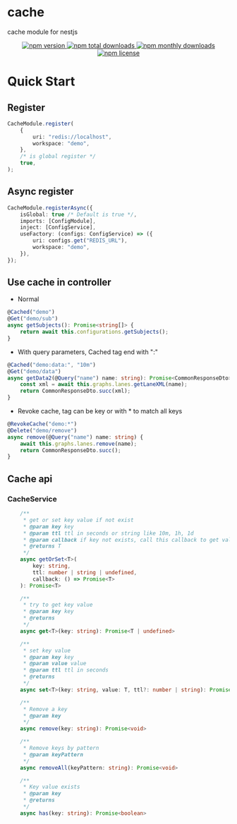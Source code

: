 # cache

cache module for nestjs

<p align="center">
  <a href="https://www.npmjs.com/package/@leadinvr/cache">
    <img src="https://img.shields.io/npm/v/@leadinvr/cache.svg?style=for-the-badge" alt="npm version" />
  </a>
  <a href="https://www.npmjs.com/package/@leadinvr/cache">
    <img src="https://img.shields.io/npm/dt/@leadinvr/cache.svg?style=for-the-badge" alt="npm total downloads" />
  </a>
  <a href="https://www.npmjs.com/package/@leadinvr/cache">
    <img src="https://img.shields.io/npm/dm/@leadinvr/cache.svg?style=for-the-badge" alt="npm monthly downloads" />
  </a>
  <a href="https://www.npmjs.com/package/@leadinvr/cache">
    <img src="https://img.shields.io/npm/l/@leadinvr/cache.svg?style=for-the-badge" alt="npm license" />
  </a>
</p>

# Quick Start

## Register

```ts
CacheModule.register(
    {
        uri: "redis://localhost",
        workspace: "demo",
    },
    /* is global register */
    true,
);
```

## Async register

```ts
CacheModule.registerAsync({
    isGlobal: true /* Default is true */,
    imports: [ConfigModule],
    inject: [ConfigService],
    useFactory: (configs: ConfigService) => ({
        uri: configs.get("REDIS_URL"),
        workspace: "demo",
    }),
});
```

## Use cache in controller

-   Normal

```ts
@Cached("demo")
@Get("demo/sub")
async getSubjects(): Promise<string[]> {
    return await this.configurations.getSubjects();
}
```

-   With query parameters, Cached tag end with ":"

```ts
@Cached("demo:data:", "10m")
@Get("demo/data")
async getData2(@Query("name") name: string): Promise<CommonResponseDto> {
    const xml = await this.graphs.lanes.getLaneXML(name);
    return CommonResponseDto.succ(xml);
}

```

-   Revoke cache, tag can be key or with \* to match all keys

```ts
@RevokeCache("demo:*")
@Delete("demo/remove")
async remove(@Query("name") name: string) {
    await this.graphs.lanes.remove(name);
    return CommonResponseDto.succ();
}
```

## Cache api

### CacheService

```ts
    /**
     * get or set key value if not exist
     * @param key key
     * @param ttl ttl in seconds or string like 10m, 1h, 1d
     * @param callback if key not exists, call this callback to get value, then save to cache
     * @returns T
     */
    async getOrSet<T>(
        key: string,
        ttl: number | string | undefined,
        callback: () => Promise<T>
    ): Promise<T>
```

```ts
    /**
     * try to get key value
     * @param key key
     * @returns
     */
    async get<T>(key: string): Promise<T | undefined>
```

```ts
    /**
     * set key value
     * @param key key
     * @param value value
     * @param ttl ttl in seconds
     * @returns
     */
    async set<T>(key: string, value: T, ttl?: number | string): Promise<T>
```

```ts
    /**
     * Remove a key
     * @param key 
     */
    async remove(key: string): Promise<void>
```

```ts
    /**
     * Remove keys by pattern
     * @param keyPattern 
     */
    async removeAll(keyPattern: string): Promise<void>
```

```ts
    /**
     * Key value exists
     * @param key
     * @returns
     */
    async has(key: string): Promise<boolean>
```